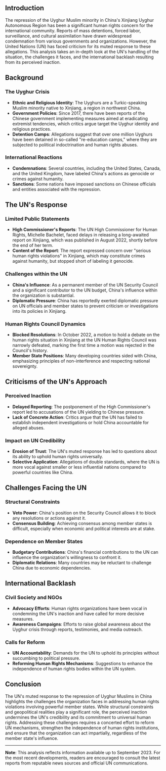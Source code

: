 ## Introduction

The repression of the Uyghur Muslim minority in China's Xinjiang Uyghur Autonomous Region has been a significant human rights concern for the international community. Reports of mass detentions, forced labor, surveillance, and cultural assimilation have drawn widespread condemnation from various governments and organizations. However, the United Nations (UN) has faced criticism for its muted response to these allegations. This analysis takes an in-depth look at the UN's handling of the situation, the challenges it faces, and the international backlash resulting from its perceived inaction.

## Background

### The Uyghur Crisis

- **Ethnic and Religious Identity**: The Uyghurs are a Turkic-speaking Muslim minority native to Xinjiang, a region in northwest China.
- **Government Policies**: Since 2017, there have been reports of the Chinese government implementing measures aimed at eradicating extremist tendencies, which critics argue target the Uyghur identity and religious practices.
- **Detention Camps**: Allegations suggest that over one million Uyghurs have been detained in so-called "re-education camps," where they are subjected to political indoctrination and human rights abuses.

### International Reactions

- **Condemnations**: Several countries, including the United States, Canada, and the United Kingdom, have labeled China's actions as genocide or crimes against humanity.
- **Sanctions**: Some nations have imposed sanctions on Chinese officials and entities associated with the repression.

## The UN's Response

### Limited Public Statements

- **High Commissioner's Reports**: The UN High Commissioner for Human Rights, Michelle Bachelet, faced delays in releasing a long-awaited report on Xinjiang, which was published in August 2022, shortly before the end of her term.
- **Content of the Report**: The report expressed concern over "serious human rights violations" in Xinjiang, which may constitute crimes against humanity, but stopped short of labeling it genocide.

### Challenges within the UN

- **China's Influence**: As a permanent member of the UN Security Council and a significant contributor to the UN budget, China's influence within the organization is substantial.
- **Diplomatic Pressure**: China has reportedly exerted diplomatic pressure on UN officials and member states to prevent criticism or investigations into its policies in Xinjiang.

### Human Rights Council Dynamics

- **Blocked Resolutions**: In October 2022, a motion to hold a debate on the human rights situation in Xinjiang at the UN Human Rights Council was narrowly defeated, marking the first time a motion was rejected in the Council's history.
- **Member State Positions**: Many developing countries sided with China, emphasizing principles of non-interference and respecting national sovereignty.

## Criticisms of the UN's Approach

### Perceived Inaction

- **Delayed Reporting**: The postponement of the High Commissioner's report led to accusations of the UN yielding to Chinese pressure.
- **Lack of Concrete Action**: Critics argue that the UN has failed to establish independent investigations or hold China accountable for alleged abuses.

### Impact on UN Credibility

- **Erosion of Trust**: The UN's muted response has led to questions about its ability to uphold human rights universally.
- **Selective Application**: Allegations of double standards, where the UN is more vocal against smaller or less influential nations compared to powerful countries like China.

## Challenges Facing the UN

### Structural Constraints

- **Veto Power**: China's position on the Security Council allows it to block any resolutions or actions against it.
- **Consensus Building**: Achieving consensus among member states is difficult, especially when economic and political interests are at stake.

### Dependence on Member States

- **Budgetary Contributions**: China's financial contributions to the UN can influence the organization's willingness to confront it.
- **Diplomatic Relations**: Many countries may be reluctant to challenge China due to economic dependencies.

## International Backlash

### Civil Society and NGOs

- **Advocacy Efforts**: Human rights organizations have been vocal in condemning the UN's inaction and have called for more decisive measures.
- **Awareness Campaigns**: Efforts to raise global awareness about the Uyghur crisis through reports, testimonies, and media outreach.

### Calls for Reform

- **UN Accountability**: Demands for the UN to uphold its principles without succumbing to political pressure.
- **Reforming Human Rights Mechanisms**: Suggestions to enhance the independence of human rights bodies within the UN system.

## Conclusion

The UN's muted response to the repression of Uyghur Muslims in China highlights the challenges the organization faces in addressing human rights violations involving powerful member states. While structural constraints and geopolitical realities play a significant role, the perceived inaction undermines the UN's credibility and its commitment to universal human rights. Addressing these challenges requires a concerted effort to reform UN mechanisms, strengthen the independence of human rights institutions, and ensure that the organization can act impartially, regardless of the member state's influence.

---

**Note**: This analysis reflects information available up to September 2023. For the most recent developments, readers are encouraged to consult the latest reports from reputable news sources and official UN communications.
